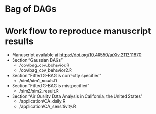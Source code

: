 Bag of DAGs
================

# Work flow to reproduce manuscript results

-   Manuscript available at <https://doi.org/10.48550/arXiv.2112.11870>.
-   Section “Gaussian BAGs”
    -   /cov/bag\_cov\_behavior.R
    -   /cov/bag\_cov\_behavior2.R 
-   Section “Fitted G-BAG is correctly specified”
    -   /sim1/sim1\_result.R
-   Section “Fitted G-BAG is misspecified”
    -   /sim2/sim2\_result.R
-   Section “Air Quality Data Analysis in California, the United States”
    -   /application/CA\_daily.R
    -   /application/CA\_sensitivity.R
